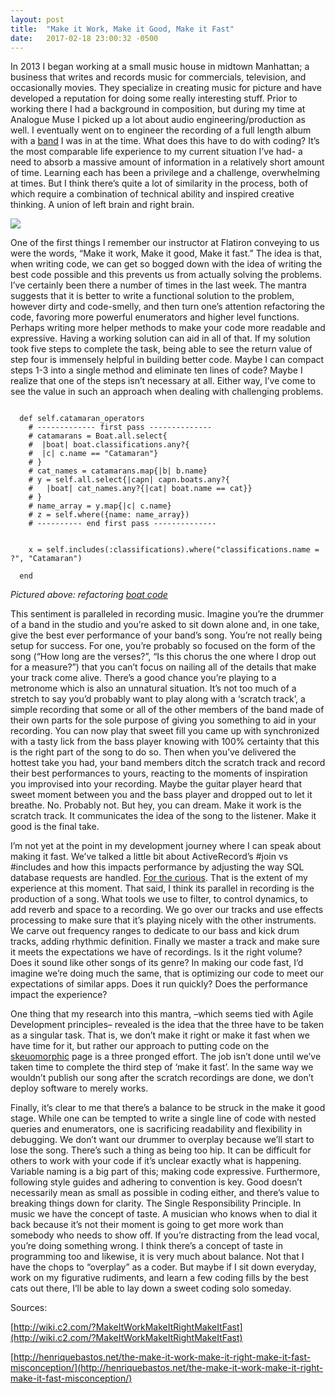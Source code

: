```yaml
---
layout: post
title:  "Make it Work, Make it Good, Make it Fast"
date:   2017-02-18 23:00:32 -0500
---
```



In 2013 I began working at a small music house in midtown Manhattan; a business that writes and records music for commercials, television, and occasionally movies. They specialize in creating music for picture and have developed a reputation for doing some really interesting stuff. Prior to working there I had a background in composition, but during my time at Analogue Muse I picked up a lot about audio engineering/production as well. I eventually went on to engineer the recording of a full length album with a [band](https://blackbeartribe.bandcamp.com/album/spin-measure-cut) I was in at the time. 
What does this have to do with coding? It’s the most comparable life experience to my current situation I’ve had- a need to absorb a massive amount of information in a relatively short amount of time. Learning each has been a privilege and a challenge, overwhelming at times. But I think there’s quite a lot of similarity in the process, both of which require a combination of technical ability and inspired creative thinking. A union of left brain and right brain. 

![](https://upload.wikimedia.org/wikipedia/en/6/6c/Rush_Hemispheres.jpg)

One of the first things I remember our instructor at Flatiron conveying to us were the words, “Make it work, Make it good, Make it fast.” The idea is that, when writing code, we can get so bogged down with the idea of writing the best code possible and this prevents us from actually solving the problems. I’ve certainly been there a number of times in the last week. The mantra suggests that it is better to write a functional solution to the problem, however dirty and code-smelly, and then turn one’s attention refactoring the code, favoring more powerful enumerators and higher level functions. Perhaps writing more helper methods to make your code more readable and expressive. Having a working solution can aid in all of that. If my solution took five steps to complete the task, being able to see the return value of step four is immensely helpful in building better code. Maybe I can compact steps 1-3 into a single method and eliminate ten lines of code? Maybe I realize that one of the steps isn’t necessary at all. Either way, I’ve come to see the value in such an approach when dealing with challenging problems. 

```

  def self.catamaran_operators
    # ------------- first pass --------------
    # catamarans = Boat.all.select{
    #  |boat| boat.classifications.any?{
    #  |c| c.name == "Catamaran"}
    # }
    # cat_names = catamarans.map{|b| b.name}
    # y = self.all.select{|capn| capn.boats.any?{
    #   |boat| cat_names.any?{|cat| boat.name == cat}}
    # }
    # name_array = y.map{|c| c.name}
    # z = self.where({name: name_array})
    # ---------- end first pass --------------
		
		
    x = self.includes(:classifications).where("classifications.name = ?", "Catamaran")
		
  end
``` 
*Pictured above: refactoring [boat code](https://imgur.com/a/ItmiK)*



This sentiment is paralleled in recording music. Imagine you’re the drummer of a band in the studio and you’re asked to sit down alone and, in one take, give the best ever performance of your band’s song. You’re not really being setup for success. For one, you’re probably so focused on the form of the song (“How long are the verses?”, “Is this chorus the one where I drop out for a measure?”) that you can’t focus on nailing all of the details that make your track come alive. There’s a good chance you’re playing to a metronome which is also an unnatural situation. It’s not too much of a stretch to say you’d probably want to play along with a ‘scratch track’, a simple recording that some or all of the other members of the band made of their own parts for the sole purpose of giving you something to aid in your recording. You can now play that sweet fill you came up with synchronized with a tasty lick from the bass player knowing with 100% certainty that this is the right part of the song to do so. Then when you’ve delivered the hottest take you had, your band members ditch the scratch track and record their best performances to yours, reacting to the moments of inspiration you improvised into your recording. Maybe the guitar player heard that sweet moment between you and the bass player and dropped out to let it breathe. No. Probably not. But hey, you can dream. 
Make it work is the scratch track. It communicates the idea of the song to the listener. Make it good is the final take. 

I’m not yet at the point in my development journey where I can speak about making it fast. We’ve talked a little bit about ActiveRecord’s #join vs #includes and how this impacts performance by adjusting the way SQL database requests are handled. [For the curious](http://tomdallimore.com/blog/includes-vs-joins-in-rails-when-and-where/). That is the extent of my experience at this moment. That said, I think its parallel in recording is the production of a song. What tools we use to filter, to control dynamics, to add reverb and space to a recording. We go over our tracks and use effects processing to make sure that it’s playing nicely with the other instruments. We carve out frequency ranges to dedicate to our bass and kick drum tracks, adding rhythmic definition. Finally we master a track and make sure it meets the expectations we have of recordings. Is it the right volume? Does it sound like other songs of its genre? In making our code fast, I’d imagine we’re doing much the same, that is optimizing our code to meet our expectations of similar apps. Does it run quickly? Does the performance impact the experience?

One thing that my research into this mantra, –which seems tied with Agile Development principles– revealed is the idea that the three have to be taken as a singular task. That is, we don’t make it right or make it fast when we have time for it, but rather our approach to putting code on the [skeuomorphic](https://en.wikipedia.org/wiki/Skeuomorph) page is a three pronged effort. The job isn’t done until we’ve taken time to complete the third step of ‘make it fast’. In the same way we wouldn’t publish our song after the scratch recordings are done, we don’t deploy software to merely works. 

Finally, it’s clear to me that there’s a balance to be struck in the make it good stage. While one can be tempted to write a single line of code with nested queries and enumerators, one is sacrificing readability and flexibility in debugging. We don’t want our drummer to overplay because we’ll start to lose the song. There’s such a thing as being too hip. It can be difficult for others to work with your code if it’s unclear exactly what is happening. Variable naming is a big part of this; making code expressive. Furthermore, following style guides and adhering to convention is key. Good doesn’t necessarily mean as small as possible in coding either, and there’s value to breaking things down for clarity. The Single Responsibility Principle. 
	In music we have the concept of taste. A musician who knows when to dial it back because it’s not their moment is going to get more work than somebody who needs to show off. If you’re distracting from the lead vocal, you’re doing something wrong. I think there’s a concept of taste in programming too and likewise, it is very much about balance. Not that I have the chops to “overplay” as a coder. But maybe if I sit down everyday, work on my figurative rudiments, and learn a few coding fills by the best cats out there, I’ll be able to lay down a sweet coding solo someday.

Sources: 

[http://wiki.c2.com/?MakeItWorkMakeItRightMakeItFast](http://wiki.c2.com/?MakeItWorkMakeItRightMakeItFast)

[http://henriquebastos.net/the-make-it-work-make-it-right-make-it-fast-misconception/](http://henriquebastos.net/the-make-it-work-make-it-right-make-it-fast-misconception/)




